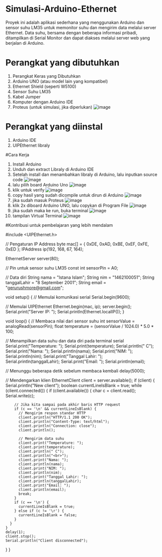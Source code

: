 # Simulasi-Arduino-Ethernet
Proyek ini adalah aplikasi sederhana yang menggunakan Arduino dan sensor suhu LM35 untuk memonitor suhu dan mengirim data melalui server Ethernet. Data suhu, bersama dengan beberapa informasi pribadi, ditampilkan di Serial Monitor dan dapat diakses melalui server web yang berjalan di Arduino.
# Perangkat yang dibutuhkan
1. Perangkat Keras yang Dibutuhkan
2. Arduino UNO (atau model lain yang kompatibel)
3. Ethernet Shield (seperti W5100)
4. Sensor Suhu LM35
5. Kabel Jumper
7. Komputer dengan Arduino IDE
8. Proteus (untuk simulasi, jika diperlukan)
   ![image](https://github.com/gerurushmore/Simulasi-Arduino-Ethernet/assets/129182758/96eefd30-95cd-4da2-b46c-101d8d6501fe)

# Perangkat yang diinstal
1. Arduino IDE
2. UIPEthernet libraly

#Cara Kerja
1. Install Arduino
2. Unduh dan extract Libraly di Arduino IDE
3. Setelah install dan menambahkan libraly di Arduino, lalu inputkan source code
   ![image](https://github.com/gerurushmore/Simulasi-Arduino-Ethernet/assets/129182758/4aada53c-a0b1-47e3-a942-36e34f447a20)
4. lalu pilih board Arduino Uno
![image](https://github.com/gerurushmore/Simulasi-Arduino-Ethernet/assets/129182758/09e2334c-9fbe-4d0e-8211-b95bd05bd2e8)
5. klik untuk verify
![image](https://github.com/gerurushmore/Simulasi-Arduino-Ethernet/assets/129182758/10225ff8-90c0-4723-9d71-6dcb26010b2d)
6. copy hasil yang sudah dicompile untuk dirun di Arduino
![image](https://github.com/gerurushmore/Simulasi-Arduino-Ethernet/assets/129182758/85dc51bf-4f3e-4f8e-a398-cf0ceba156c0)
7. jika sudah masuk Proteus
![image](https://github.com/gerurushmore/Simulasi-Arduino-Ethernet/assets/129182758/641b06b9-0ffa-4929-9831-b240b980f0e5)
8. klik 2x diboard Arduino UNO, lalu copykan di Program File
![image](https://github.com/gerurushmore/Simulasi-Arduino-Ethernet/assets/129182758/bcac687b-9ee2-4747-9651-442a1f3e662d)
9. jika sudah maka ke run, buka terminal
![image](https://github.com/gerurushmore/Simulasi-Arduino-Ethernet/assets/129182758/087e967d-85bc-4394-a5b3-d24d69bfab01)
10. tampilan Virtual Terminal
![image](https://github.com/gerurushmore/Simulasi-Arduino-Ethernet/assets/129182758/1f20555d-2236-4793-a4b6-a0179dbba424)

#Kontribusi untuk pembelajaran yang lebih mendalam

  #include <UIPEthernet.h>

// Pengaturan IP Address
byte mac[] = { 0xDE, 0xAD, 0xBE, 0xEF, 0xFE, 0xED };
IPAddress ip(192, 168, 67, 164);

EthernetServer server(80);

// Pin untuk sensor suhu LM35
const int sensorPin = A0;

// Data diri
String nama = "Istana Islam";
String nim = "1462100051";
String tanggalLahir = "8 September 2001";
String email = "gerurushmore@gmail.com";

void setup() {
  // Memulai komunikasi serial
  Serial.begin(9600);

  // Memulai UIPEthernet
  Ethernet.begin(mac, ip);
  server.begin();
  Serial.print("Server IP: ");
  Serial.println(Ethernet.localIP());
}

void loop() {
  // Membaca nilai dari sensor suhu
  int sensorValue = analogRead(sensorPin);
  float temperature = (sensorValue / 1024.0) * 5.0 * 100;

  // Menampilkan data suhu dan data diri pada terminal serial
  Serial.print("Temperature: ");
  Serial.print(temperature);
  Serial.println(" C");
  Serial.print("Nama: ");
  Serial.println(nama);
  Serial.print("NIM: ");
  Serial.println(nim);
  Serial.print("Tanggal Lahir: ");
  Serial.println(tanggalLahir);
  Serial.print("Email: ");
  Serial.println(email);

  // Menunggu beberapa detik sebelum membaca kembali
  delay(5000);

  // Mendengarkan klien
  EthernetClient client = server.available();
  if (client) {
    Serial.println("New client");
    boolean currentLineIsBlank = true;
    while (client.connected()) {
      if (client.available()) {
        char c = client.read();
        Serial.write(c);

        // Jika kita sampai pada akhir baris HTTP request
        if (c == '\n' && currentLineIsBlank) {
          // Mengirim respon standar HTTP
          client.println("HTTP/1.1 200 OK");
          client.println("Content-Type: text/html");
          client.println("Connection: close");
          client.println();

          // Mengirim data suhu
          client.print("Temperature: ");
          client.print(temperature);
          client.println(" C");
          client.println("<br>");
          client.print("Nama: ");
          client.println(nama);
          client.print("NIM: ");
          client.println(nim);
          client.print("Tanggal Lahir: ");
          client.println(tanggalLahir);
          client.print("Email: ");
          client.println(email);
          break;
        }
        if (c == '\n') {
          currentLineIsBlank = true;
        } else if (c != '\r') {
          currentLineIsBlank = false;
        }
      }
    }
    delay(1);
    client.stop();
    Serial.println("Client disconnected");
  }
}









